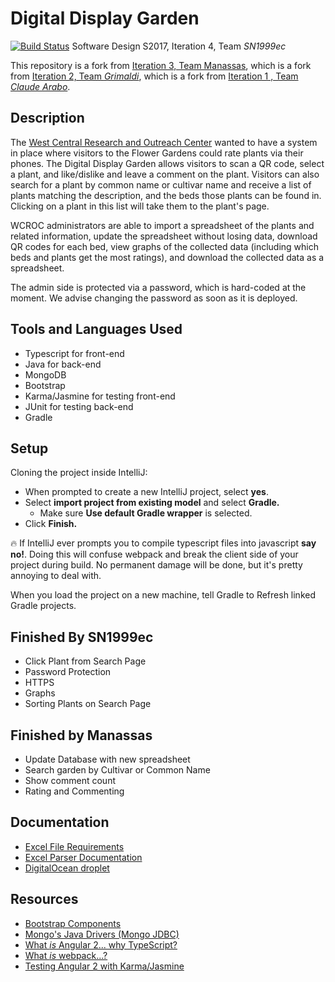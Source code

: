 # Digital Display Garden
[![Build Status](https://travis-ci.org/UMM-CSci-3601-S17/digital-display-garden-iteration-4-sn1999ec.svg?branch=master)](https://travis-ci.org/UMM-CSci-3601-S17/digital-display-garden-iteration-4-sn1999ec)
Software Design S2017, Iteration 4, Team _SN1999ec_ 

This repository is a fork from [Iteration 3, Team Manassas][manassas], which is a fork from [Iteration 2, Team _Grimaldi_][grimaldi], which is a fork from [Iteration 1 , Team _Claude Arabo_][claude-arabo].

## Description
The [West Central Research and Outreach Center][wcroc] wanted to have a system in place where visitors to the Flower Gardens could rate plants via their phones.
 The Digital Display Garden allows visitors to scan a QR code, select a plant, and like/dislike and leave a comment on the plant. 
 Visitors can also search for a plant by common name or cultivar name and receive a list of plants matching the description, and the beds those plants can be found in. Clicking on a plant in this list will take them to the plant's page. 
 
 WCROC administrators are able to import a spreadsheet of the plants and related information, update the spreadsheet without losing data, download QR codes for each bed, 
 view graphs of the collected data (including which beds and plants get the most ratings), and download the collected data as a spreadsheet. 
 
 The admin side is protected via a password, which is hard-coded at the moment. We advise changing the password as soon as it is deployed. 

## Tools and Languages Used

* Typescript for front-end
* Java for back-end
* MongoDB
* Bootstrap
* Karma/Jasmine for testing front-end
* JUnit for testing back-end
* Gradle

## Setup

Cloning the project inside IntelliJ:

- When prompted to create a new IntelliJ project, select **yes**.
- Select **import project from existing model** and select **Gradle.**
  - Make sure **Use default Gradle wrapper** is selected.
- Click **Finish.**

:fire: If IntelliJ ever prompts you to compile typescript files into
javascript **say no!**. Doing this will confuse webpack and break the client
side of your project during build. No permanent damage will be done, but it's
pretty annoying to deal with.

When you load the project on a new machine, tell Gradle to Refresh linked Gradle projects.


## Finished By SN1999ec
* Click Plant from Search Page
* Password Protection
* HTTPS
* Graphs
* Sorting Plants on Search Page
## Finished by Manassas
* Update Database with new spreadsheet
* Search garden by Cultivar or Common Name
* Show comment count
* Rating and Commenting

## Documentation
* [Excel File Requirements](Documentation/ExcelFileRequirements.md)  
* [Excel Parser Documentation](Documentation/ExcelParser.md) 
* [DigitalOcean droplet](Documentation/thing.md)


## Resources

- [Bootstrap Components][bootstrap]
- [Mongo's Java Drivers (Mongo JDBC)][mongo-jdbc]
- [What _is_ Angular 2... why TypeScript?][angular-2]
- [What _is_ webpack...?][whats-webpack]
- [Testing Angular 2 with Karma/Jasmine][angular2-karma-jasmine]

[angular-2]: https://www.infoq.com/articles/Angular2-TypeScript-High-Level-Overview
[angular2-karma-jasmine]: http://twofuckingdevelopers.com/2016/01/testing-angular-2-with-karma-and-jasmine/
[labtasks]: LABTASKS.md
[travis]: https://travis-ci.org/
[whats-webpack]: https://webpack.github.io/docs/what-is-webpack.html
[bootstrap]: https://getbootstrap.com/components/ 
[mongo-jdbc]: https://docs.mongodb.com/ecosystem/drivers/java/ 
[grimaldi]: https://github.com/UMM-CSci-3601-S17/digital-display-garden-iteration-2-grimaldi
[claude-arabo]: https://github.com/UMM-CSci-3601-S17/digital-display-garden-iteration-1-claudearabo
[manassas]: https://github.com/UMM-CSci-3601-S17/digital-display-garden-iteration-3-manasses
[wcroc]: https://wcroc.cfans.umn.edu/